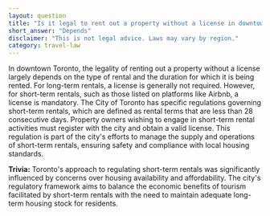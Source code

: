 ```yaml
---
layout: question
title: "Is it legal to rent out a property without a license in downtown Toronto?"
short_answer: "Depends"
disclaimer: "This is not legal advice. Laws may vary by region."
category: travel-law
---
```

In downtown Toronto, the legality of renting out a property without a license largely depends on the type of rental and the duration for which it is being rented. For long-term rentals, a license is generally not required. However, for short-term rentals, such as those listed on platforms like Airbnb, a license is mandatory. The City of Toronto has specific regulations governing short-term rentals, which are defined as rental terms that are less than 28 consecutive days. Property owners wishing to engage in short-term rental activities must register with the city and obtain a valid license. This regulation is part of the city's efforts to manage the supply and operations of short-term rentals, ensuring safety and compliance with local housing standards.

**Trivia:** Toronto's approach to regulating short-term rentals was significantly influenced by concerns over housing availability and affordability. The city's regulatory framework aims to balance the economic benefits of tourism facilitated by short-term rentals with the need to maintain adequate long-term housing stock for residents.
